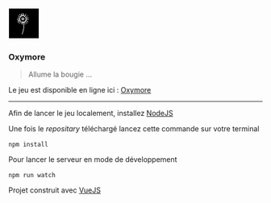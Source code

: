 ![bougie](src/assets/hana.png)
### Oxymore

> Allume la bougie ...


Le jeu est disponible en ligne ici : [Oxymore](hhttps://hungry-swirles-f31e6c.netlify.app/) 

---

Afin de lancer le jeu localement, installez [NodeJS](https://nodejs.org/en/)

Une fois le *repositary* téléchargé lancez cette commande sur votre terminal

```
npm install
```

Pour lancer le serveur en mode de développement 

```
npm run watch
```

Projet construit avec [VueJS](https://vuejs.org/)
